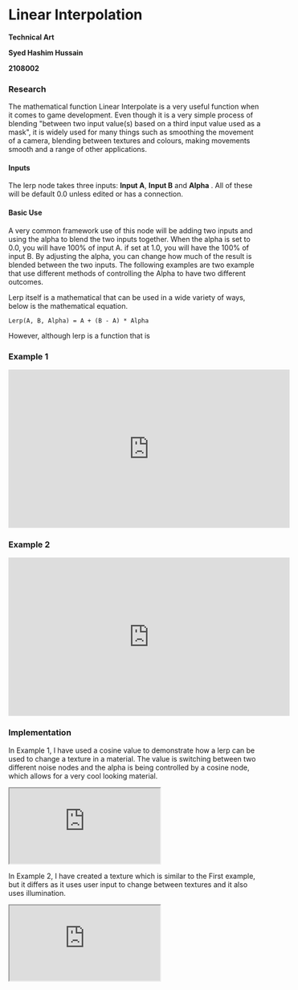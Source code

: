 # Linear Interpolation

**Technical Art**

**Syed Hashim Hussain**

**2108002**

### Research

The mathematical function Linear Interpolate is a very useful function when it comes to game development. Even though it is a very simple process of blending "between two input value(s) based on a third input value used as a mask", it is widely used for many things such as smoothing the movement of a camera, blending between textures and colours, making movements smooth and a range of other applications.  

#### Inputs

The lerp node takes three inputs: **Input A**, **Input B** and **Alpha** . All of these will be default 0.0 unless edited or has a connection. 

#### Basic Use

A very common framework use of this node will be adding two inputs and using the alpha to blend the two inputs together. When the alpha is set to 0.0, you will have 100% of input A. if set at 1.0, you will have the 100% of input B. By adjusting the alpha, you can change how much of the result is blended between the two inputs. The following examples are two example that use different methods of controlling the Alpha to have two different outcomes.

Lerp itself is a mathematical that can be used in a wide variety of ways, below is the mathematical equation.
```
Lerp(A, B, Alpha) = A + (B - A) * Alpha
```
However, although lerp is a function that is 
### Example 1
<iframe width="560" height="315" src="https://www.youtube.com/embed/iuozOQjvsVQ?si=xpK9H_-zGJxwbpNd" title="YouTube video player" frameborder="0" allow="accelerometer; autoplay; clipboard-write; encrypted-media; gyroscope; picture-in-picture; web-share" referrerpolicy="strict-origin-when-cross-origin" allowfullscreen></iframe>

### Example 2
<iframe width="560" height="315" src="https://www.youtube.com/embed/0sCndNcAG5I?si=aB4WS1ksf8Bs-drT" title="YouTube video player" frameborder="0" allow="accelerometer; autoplay; clipboard-write; encrypted-media; gyroscope; picture-in-picture; web-share" referrerpolicy="strict-origin-when-cross-origin" allowfullscreen></iframe>

### **Implementation**

In Example 1, I have used a cosine value to demonstrate how a lerp can be used to change a texture in a material. The value is switching between two different noise nodes and the alpha is being controlled by a cosine node, which allows for a very cool looking material.
<iframe src="https://blueprintue.com/render/l2qe70sd/" scrolling="no" allowfullscreen></iframe>

In Example 2, I have created a texture which is similar to the First example, but it differs as it uses user input to change between textures and it also uses illumination.
<iframe src="https://blueprintue.com/render/nfirnlts/" scrolling="no" allowfullscreen></iframe>

